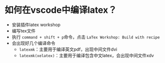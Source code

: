 # 如何在vscode中编译latex？

* 安装插件latex workshop
* 编写tex文件
* 执行 `command + shift + p`命令，点击 `LaTex Workshop: Build with recipe`
* 会出现好几个编译命令
  * `latexmk`：主要用于编译英文pdf，出现中间文件dvi
  * `latexmk(xelatex)`：主要用于编译包含中文latex，会出现中间文件xdv
